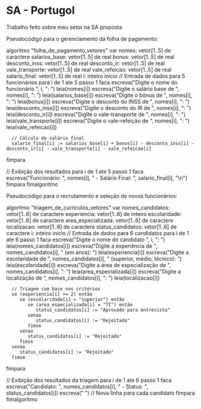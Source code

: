 # SA - Portugol
 Trabalho feito sobre meu setor na SA proposta


Pseudocódigo para o gerenciamento da folha de pagamento:

algoritmo "folha_de_pagamento_vetores"
var
   nomes: vetor[1..5] de caractere
   salarios_base: vetor[1..5] de real
   bonus: vetor[1..5] de real
   desconto_inss: vetor[1..5] de real
   desconto_ir: vetor[1..5] de real
   vale_transporte: vetor[1..5] de real
   vale_refeicao: vetor[1..5] de real
   salario_final: vetor[1..5] de real
   i: inteiro
inicio
   // Entrada de dados para 5 funcionários
   para i de 1 ate 5 passo 1 faca
      escreva("Digite o nome do funcionário ", i, ": ")
      leia(nomes[i])
      escreva("Digite o salário base de ", nomes[i], ": ")
      leia(salarios_base[i])
      escreva("Digite o bônus de ", nomes[i], ": ")
      leia(bonus[i])
      escreva("Digite o desconto do INSS de ", nomes[i], ": ")
      leia(desconto_inss[i])
      escreva("Digite o desconto do IR de ", nomes[i], ": ")
      leia(desconto_ir[i])
      escreva("Digite o vale-transporte de ", nomes[i], ": ")
      leia(vale_transporte[i])
      escreva("Digite o vale-refeição de ", nomes[i], ": ")
      leia(vale_refeicao[i])

      // Cálculo do salário final
      salario_final[i] := salarios_base[i] + bonus[i] - desconto_inss[i] - desconto_ir[i] - vale_transporte[i] - vale_refeicao[i]
   fimpara

   // Exibição dos resultados
   para i de 1 ate 5 passo 1 faca
      escreva("Funcionário: ", nomes[i], " - Salário Final: ", salario_final[i], "\n")
   fimpara
fimalgoritmo




Pseudocódigo para o recrutamento e seleção de novos funcionários:

algoritmo "triagem_de_curriculos_vetores"
var
   nomes_candidatos: vetor[1..6] de caractere
   experiencia: vetor[1..6] de inteiro
   escolaridade: vetor[1..6] de caractere
   area_especializada: vetor[1..6] de caractere
   localizacao: vetor[1..6] de caractere
   status_candidatos: vetor[1..6] de caractere
   i: inteiro
inicio
   // Entrada de dados para 6 candidatos
   para i de 1 ate 6 passo 1 faca
      escreva("Digite o nome do candidato ", i, ": ")
      leia(nomes_candidatos[i])
      escreva("Digite a experiência de ", nomes_candidatos[i], " (em anos): ")
      leia(experiencia[i])
      escreva("Digite a escolaridade de ", nomes_candidatos[i], " (superior, médio, técnico): ")
      leia(escolaridade[i])
      escreva("Digite a área de especialização de ", nomes_candidatos[i], ": ")
      leia(area_especializada[i])
      escreva("Digite a localização de ", nomes_candidatos[i], ": ")
      leia(localizacao[i])

      // Triagem com base nos critérios
      se (experiencia[i] >= 2) então
         se (escolaridade[i] = "superior") então
            se (area_especializada[i] = "TI") então
               status_candidatos[i] := "Aprovado para entrevista"
            senao
               status_candidatos[i] := "Rejeitado"
            fimse
         senao
            status_candidatos[i] := "Rejeitado"
         fimse
      senao
         status_candidatos[i] := "Rejeitado"
      fimse
   fimpara

   // Exibição dos resultados da triagem
   para i de 1 ate 6 passo 1 faca
      escreva("Candidato: ", nomes_candidatos[i], " - Status: ", status_candidatos[i])
      escreva(" ") // Nova linha para cada candidato
   fimpara
fimalgoritmo
